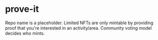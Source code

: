 # prove-it
Repo name is a placeholder. Limited NFTs are only mintable by providing proof that you're interested in an activity/area. Community voting model decides who mints.
